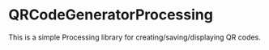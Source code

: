 QRCodeGeneratorProcessing
=========================

This is a simple Processing library for creating/saving/displaying QR codes.

